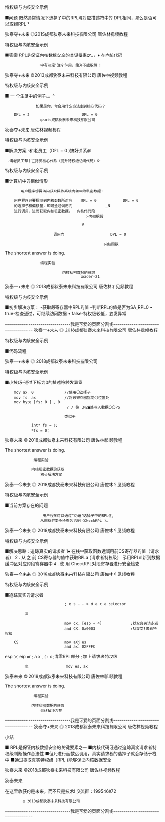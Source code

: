 恃权级与内核安全示例

■问题
            既然通常情况下选择子中的RPL与对应描述符中的
                     DPL相同，那么是否可以取缔RPL ?

狄泰夺+未来  ◎201S成都狄泰未来科技有限公司                        唐佐林视频教程

特权级与内核安全示例

■答案
        RPL是保证内核数据安全的关键要素之_，♦ 在内核代码

                    中有决定'注彳乍用，绝对不能取缔！

狄泰夺+未来  ©2013成都狄泰未来科技有限公司                        唐佐林视频教程

特权级与内核安全示例

■ 一 个生活中的例子。。^

                  如果是你，你会用什么方法拿到核心代码？

        DPL = 3                        DPL = 0
                    ◎sois成都狄泰未来科技有限公司
狄泰夺+未来                                           唐佐林视频教程

特权级与内核安全示例

■解决方案
    -和老员工（DPL = 0 )搞好关系@

     -请老员工帮丨亡拷贝核心代码（提升特权级访问代码）©

特权级与内核安全示例

■计算机中的相似情形

           用户程序想要访问获取操作系统内核中的私密数据!

        用户程序只要探测到内核函数所对应    DPL = 0            DPL = 0
        的选择子和偏移量，即可通过调用门               _N
        进行调用，进而获取内核私密數据。  内核代码段
                                         >内徽据段

                                       V

                          调用门                     DPL = 0

                                                 内核函数

The shortest answer is doing.

                    编程实验

                              内核私密数据的获取
                                      loader-21

狄泰—+未来  ◎ 2018成都狄泰未来科技有限公司                       唐佐林彳见频教程

特权级与内核安全示例

■初步解决方菜：
    -获取段寄存器中RPL的值
    -判断RPL的值是否为SA_RPL0
          • true-检查通过，可继续访问数据
          • false-特权级较低，触发异常

---------------------------------我是可爱的页面分割线-------------------------------------
狄泰一+未来          ◎ 2018成都狄泰未来科技有限公司                           唐佐林视频教程

特权级与内核安全示例

■代码流程

狄泰一+未来          ◎ 2018成都狄泰未来科技有限公司

特权级与内核安全示例

■小技巧-通过下标为0的描述符触发异常

        mov ax, 0              //使用〇选择子
        mov fs, ax             //将段寄存器指向〇位置处
        mov byte [fs: 0 ] , 0
                                / / 往 CM2■处写入數据〇〇PS

                               类似于

                int* fs = 0;
                *fs = 0；

狄泰未来            © 2018成都狄泰未来科技有限公司                           唐佐林祁I频教程

The shortest answer is doing.

                 编程实验

                内核私密数据的获取
                    初步解决方案

狄泰—今未来          ◎ 2018成都狄泰未来科技有限公司                           唐佐林彳见频教程

特权级与内核安全示例

■当前方案存在的问题

                     用户程序可以通过"伪造"选择子中的RPL值,
                    从而绕开安全检查的机制（CheckRPL )。

狄泰—今未来          ◎ 2018成都狄泰未来科技有限公司                           唐佐林彳见频教程

特权级与内核安全示例

■解决思路：追踪真实的请求者
    1♦ 在栈中获取函数远调用前CS寄存器的值（请求者）
    2 . 从 之 前 CS寄存器的值中获取RPLa (请求者特权级）
    孓用RPLnI新到数据缓冲区对应的段寄存器中
    4 . 使 用 CheckRPL对段寄存器进行安全检查

狄泰—今未来          ◎ 2018成都狄泰未来科技有限公司                           唐佐林彳见频教程

特权级与内核安全示例

■追踪真实的请求者

                               ; e s - - > d a t a selector

             高

                               mov cx, [esp + 4]             ;犾取真买请永者
                               and CX, 0x0003                ;犾取文!求者特权级

        CS                     mov aXj es
                               and ax. 0XFFFC
esp 乂   eip                    or ; a x , ( : x              ;清零RPL部分
                                                             ; 加上请求者特权级

             低                 mov es, ax

狄泰未来            © 2018成都狄泰未来科技有限公司                           唐佐林祁I频教程

The shortest answer is doing.

                 编程实验

                内核私密数据的获取
                    最终解决方茶

---------------------------------我是可爱的页面分割线-------------------------------------
狄泰夺+未来  ◎ 2018成都狄泰未来科技有限公司      唐佐林视频教程

 小结

■ RPL是保证内核数据安全的关键要素之一
■内核代码可通过追踪真实请求者特权级判断操作合法性
■但凡进行函数远调用，真实请求者的选择子就会存储于栈中
■通过提取真实特权级（RPL )能够保证内核数据安全

狄泰未来    ©2018成都狄泰未来科技有限公司       唐佐林视频教程

 狄泰未来

在这里收获的是未来，而不只是技术!
         交流群：199546072

            ◎ 2018成都狄泰未来科技有限公司

---------------------------------我是可爱的页面分割线-------------------------------------
